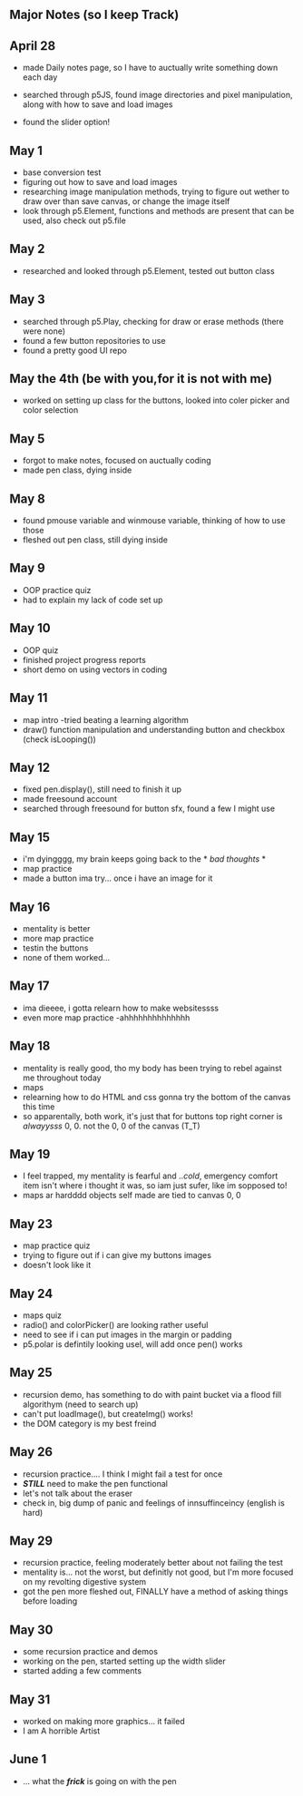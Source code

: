 ## Major Notes (so I keep Track)

## April 28
- made Daily notes page, so I have to auctually write something down each day

- searched through p5JS, found image directories and pixel manipulation, along with how to save and load images

- found the slider option!

## May 1
- base conversion test
- figuring out how to save and load images
- researching image manipulation methods, trying to figure out wether to draw over than save canvas, or change the image itself
- look through p5.Element, functions and methods are present that can be used, also check out p5.file

## May 2
- researched and looked through p5.Element, tested out button class

## May 3
- searched through p5.Play, checking for draw or erase methods (there were none)
- found a few button repositories to use
- found a pretty good UI repo

## May the 4th (be with you,for it is not with me) 
- worked on setting up class for the buttons, looked into coler picker and color selection

## May 5
- forgot to make notes, focused on auctually coding
- made pen class, dying inside

## May 8
- found pmouse variable and winmouse variable, thinking of how to use those
- fleshed out pen class, still dying inside

## May 9
- OOP practice quiz
- had to explain my lack of code set up

## May 10
- OOP quiz
- finished project progress reports
- short demo on using vectors in coding

## May 11
- map intro
-tried beating a learning algorithm
- draw() function manipulation and understanding button and checkbox (check isLooping())

## May 12
- fixed pen.display(), still need to finish it up
- made freesound account
- searched through freesound for button sfx, found a few I might use

## May 15
- i'm dyingggg, my brain keeps going back to the * *bad thoughts* *
- map practice
- made a button ima try... once i have an image for it

## May 16
- mentality is better
- more map practice
- testin the buttons
- none of them worked...

## May 17
- ima dieeee, i gotta relearn how to make websitessss
- even more map practice
-ahhhhhhhhhhhhhh

## May 18
- mentality is really good, tho my body has been trying to rebel against me throughout today
- maps
- relearning how to do HTML and css
gonna try the bottom of the canvas this time
- so apparentally, both work, it's just that for buttons top right corner is *alwayysss* 0, 0. not the 0, 0 of the canvas (T_T)

## May 19
- I feel trapped, my mentality is fearful and ..*cold*, emergency comfort item isn't where i thought it was, so iam just sufer, like im sopposed to!
- maps ar hardddd
objects self made are tied to canvas 0, 0

## May 23
- map practice quiz
- trying to figure out if i can give my buttons images
- doesn't look like it

## May 24
- maps quiz
- radio() and colorPicker() are looking rather useful
- need to see if i can put images in the margin or padding
- p5.polar is defintily looking usel, will add once pen() works

## May 25
- recursion demo, has something to do with paint bucket via a flood fill algorithym (need to search up)
- can't put loadImage(), but createImg() works!
- the DOM category is my best freind

## May 26
- recursion practice.... I think I might fail a test for once
- ***STILL*** need to make the pen functional
- let's not talk about the eraser
- check in, big dump of panic and feelings of innsuffinceincy (english is hard)

## May 29
- recursion practice, feeling moderately better about not failing the test
- mentality is... not the worst, but definitly not good, but I'm more focused on my revolting digestive system
- got the pen more fleshed out, FINALLY have a method of asking things before loading

## May 30
- some recursion practice and demos
- working on the pen, started setting up the width slider
- started adding a few comments

## May 31
- worked on making more graphics... it failed 
- I am A horrible Artist

## June 1
- ... what the *__frick__* is going on with the pen
